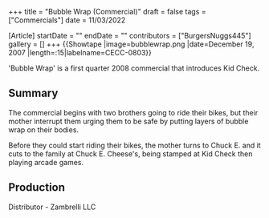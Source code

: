 +++
title = "Bubble Wrap (Commercial)"
draft = false
tags = ["Commercials"]
date = 11/03/2022

[Article]
startDate = ""
endDate = ""
contributors = ["BurgersNuggs445"]
gallery = []
+++
{{Showtape
|image=bubblewrap.png
|date=December 19, 2007
|length=:15|labelname=CECC-0803}}

'Bubble Wrap' is a first quarter 2008 commercial that introduces Kid Check.

<h2>Summary</h2>
The commercial begins with two brothers going to ride their bikes, but their mother interrupt them urging them to be safe by putting layers of bubble wrap on their bodies.

Before they could start riding their bikes, the mother turns to Chuck E.  and it cuts to the family at Chuck E. Cheese's, being stamped at Kid Check then playing arcade games.

<h2>Production</h2>
Distributor - Zambrelli LLC